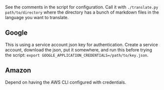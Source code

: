 See the comments in the script for configuration. Call it with `./translate.py
path/to/directory` where the directory has a bunch of markdown files in the
language you want to translate.

## Google

This is using a service account json key for authentication. Create a service
account, download the json, put it somewhere, and run this before trying the
script: `export GOOGLE_APPLICATION_CREDENTIALS=/path/to/key.json`.

## Amazon

Depend on having the AWS CLI configured with credentials.
